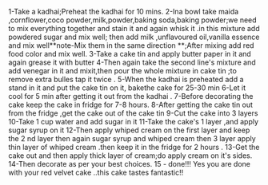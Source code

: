 1-Take a kadhai;Preheat the kadhai for 10 mins.
2-Ina bowl take maida ,cornflower,coco powder,milk,powder,baking soda,baking powder;we need to mix everything together and stain it and again whisk it .in this mixture add powdered sugar and mix well; then add milk ,unflavoured oil,vanilla essence and mix well**note-Mix them in the same direction **;After mixing add red food color and mix well.
3-Take a cake tin and apply butter paper in it and again grease it with butter
4-Then again take the second line's mixture and add venegar in it and mixit,then pour the whole mixture in cake tin ;to remove extra bulles tap it twice .
5-When the kadhai is preheated add a stand in it and put the cake tin on it, bakethe cake for 25-30 min 
6-Let it cool for 5 min after getting it out from the kadhai .
7-Before decorating the cake keep the cake in fridge for 7-8 hours.
8-After getting the cake tin out from the fridge ,get the cake out of the cake tin 
9-Cut the cake into 3 layers
10-Take 1 cup water and add sugar in it
11-Take the cake's 1 layer ,and apply sugar syrup on it 
12-Then apply whiped cream on the first layer and keep the 2 nd layer then again sugar syrup and whiped cream then 3 layer apply thin layer of whiped cream .then keep it in the fridge for 2 hours .
13-Get the cake out and then apply thick layer of cream;do apply cream on it's sides.
14-Then decorate as per your best choices.
15 - done!!! Yes you are done with your red velvet cake ..this cake tastes fantastic!!

